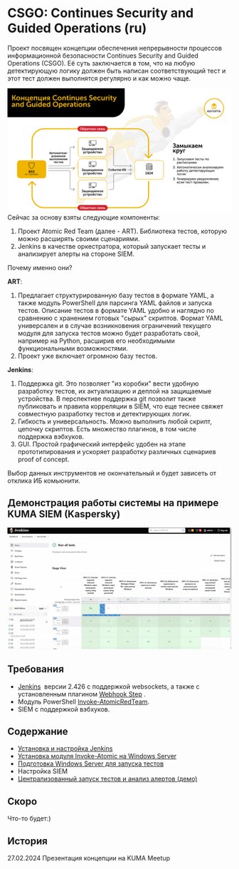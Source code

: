 # CSGO: Continues Security and Guided Operations (ru)
Проект посвящен концепции обеспечения непрерывности процессов информационной безопасности Continues Security and Guided Operations (CSGO). Её суть заключается в том, что на любую детектирующую логику должен быть написан соответствующий тест и этот тест должен выполнятся регулярно и как можно чаще.

![csgo_overview.png](img/csgo_overview.png)
Сейчас за основу взяты следующие компоненты:
1. Проект Atomic Red Team (далее - ART). Библиотека тестов, которую можно расширять своими сценариями.
2. Jenkins в качестве оркестратора, который запускает тесты и анализирует алерты на стороне SIEM.

Почему именно они?

**ART**:
1. Предлагает структурированную базу тестов в формате YAML, а также модуль PowerShell для парсинга YAML файлов и запуска тестов. Описание тестов в формате YAML удобно и наглядно по сравнению с хранением готовых "сырых" скриптов. Формат YAML универсален и в случае возникновения ограничений текущего модуля для запуска тестов можно будет разработать свой, например на Python, расширив его необходимыми функциональными возможностями.
2. Проект уже включает огромною базу тестов.

**Jenkins**:
1. Поддержка git. Это позволяет "из коробки" вести удобную разработку тестов, их актуализацию и деплой на защищаемые устройства. В перспективе поддержка git позволит также публиковать и правила корреляции в SIEM, что еще теснее  свяжет совместную разработку тестов и детектирующих логик.
2. Гибкость и универсальность. Можно выполнить любой скрипт, цепочку скриптов. Есть множество плагинов, в том числе поддержка вэбхуков.
3. GUI. Простой графический интерфейс удобен на этапе прототипирования и ускоряет разработку различных сценариев proof of concept.

Выбор данных инструментов не окончательный и будет зависеть от отклика ИБ комьюнити.  
## Демонстрация работы системы на примере KUMA SIEM (Kaspersky)

![csgo_demo.gif](img/csgo_demo.gif)

## Требования
- [Jenkins](https://www.jenkins.io/)  версии 2.426 с поддержкой websockets, а также с установленным плагином [Webhook Step](https://plugins.jenkins.io/webhook-step) .
- Модуль PowerShell [Invoke-AtomicRedTeam](https://github.com/redcanaryco/invoke-atomicredteam).
- SIEM с поддержкой вэбхуков.
## Содержание
- [Установка и настройка Jenkins](jenkins-install/README.md)
- [Установка модуля Invoke-Atomic на Windows Server](invoke-atomicredteam-install/README.md)
- [Подготовка Windows Server для запуска тестов](kuma-atomics/README.md)
- Настройка SIEM
- [Централизованный запуск тестов и анализ алертов (демо)](csgo-kuma-demo/README.md)
## Скоро
Что-то будет:)
## История
27.02.2024 Презентация концепции на KUMA Meetup
